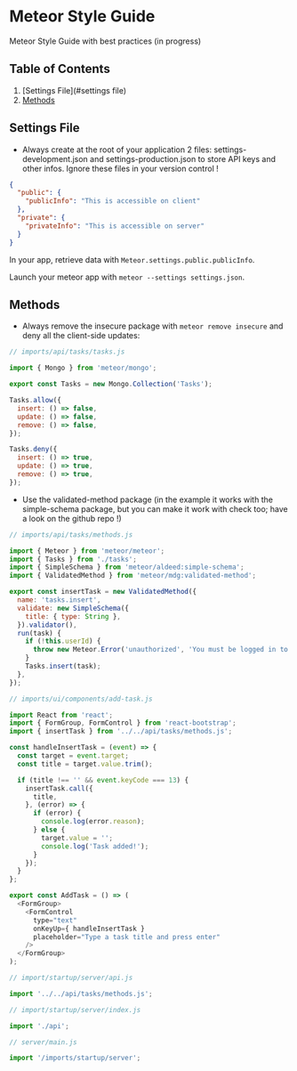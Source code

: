 # Meteor Style Guide
Meteor Style Guide with best practices (in progress)

## Table of Contents

1. [Settings File](#settings file)
2. [Methods](#methods)

## Settings File

- Always create at the root of your application 2 files: settings-development.json and settings-production.json to store API keys and other infos. Ignore these files in your version control !

````json
{
  "public": {
    "publicInfo": "This is accessible on client"
  },
  "private": {
    "privateInfo": "This is accessible on server"
  }
}
````

In your app, retrieve data with ``Meteor.settings.public.publicInfo``.

Launch your meteor app with ``meteor --settings settings.json``.

## Methods

- Always remove the insecure package with ``meteor remove insecure`` and deny all the client-side updates:

````js
// imports/api/tasks/tasks.js

import { Mongo } from 'meteor/mongo';

export const Tasks = new Mongo.Collection('Tasks');

Tasks.allow({
  insert: () => false,
  update: () => false,
  remove: () => false,
});

Tasks.deny({
  insert: () => true,
  update: () => true,
  remove: () => true,
});
````
- Use the validated-method package (in the example it works with the simple-schema package, but you can make it work with check too; have a look on the github repo !)

````js
// imports/api/tasks/methods.js

import { Meteor } from 'meteor/meteor';
import { Tasks } from './tasks';
import { SimpleSchema } from 'meteor/aldeed:simple-schema';
import { ValidatedMethod } from 'meteor/mdg:validated-method';

export const insertTask = new ValidatedMethod({
  name: 'tasks.insert',
  validate: new SimpleSchema({
    title: { type: String },
  }).validator(),
  run(task) {
    if (!this.userId) {
      throw new Meteor.Error('unauthorized', 'You must be logged in to add a new task');
    }
    Tasks.insert(task);
  },
});
````

````js
// imports/ui/components/add-task.js

import React from 'react';
import { FormGroup, FormControl } from 'react-bootstrap';
import { insertTask } from '../../api/tasks/methods.js';

const handleInsertTask = (event) => {
  const target = event.target;
  const title = target.value.trim();

  if (title !== '' && event.keyCode === 13) {
    insertTask.call({
      title,
    }, (error) => {
      if (error) {
        console.log(error.reason);
      } else {
        target.value = '';
        console.log('Task added!');
      }
    });
  }
};

export const AddTask = () => (
  <FormGroup>
    <FormControl
      type="text"
      onKeyUp={ handleInsertTask }
      placeholder="Type a task title and press enter"
    />
  </FormGroup>
);
````
````js
// import/startup/server/api.js

import '../../api/tasks/methods.js';
````
````js
// import/startup/server/index.js

import './api';
````
````js
// server/main.js

import '/imports/startup/server';
````
